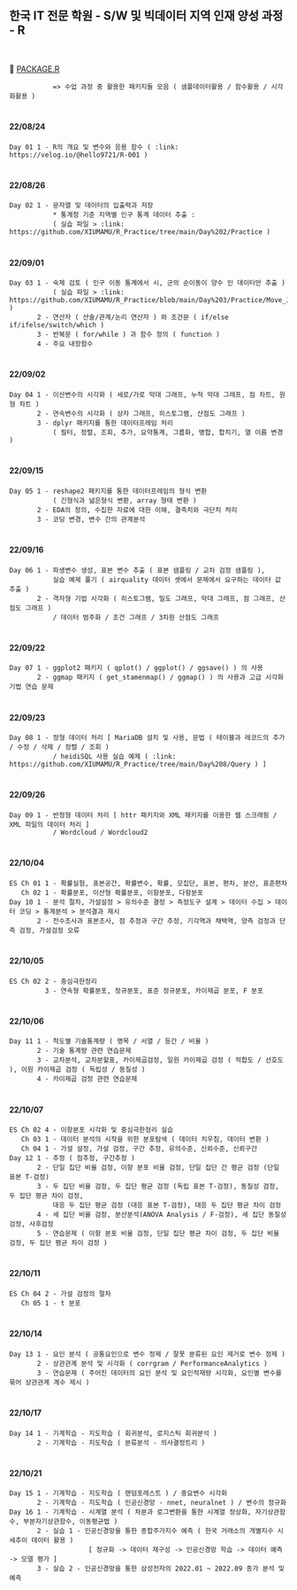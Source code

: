 ## 한국 IT 전문 학원 - S/W 및 빅데이터 지역 인재 양성 과정 - R

</br>

:link: [PACKAGE.R](https://github.com/hello9721/R_Practice/blob/main/PACKAGE.R)

               => 수업 과정 중 활용한 패키지들 모음 ( 샘플데이터활용 / 함수활용 / 시각화활용 )
#
#### 22/08/24  
    Day 01 1 - R의 개요 및 변수와 응용 함수 ( :link: https://velog.io/@hello9721/R-001 ) 

#
#### 22/08/26  
    Day 02 1 - 문자열 및 데이터의 입출력과 저장
               * 통계청 기준 지역별 인구 통계 데이터 추출 :  
               ( 실습 파일 > :link: https://github.com/XIUMAMU/R_Practice/tree/main/Day%202/Practice )

#
#### 22/09/01
    Day 03 1 - 숙제 검토 ( 인구 이동 통계에서 시, 군의 순이동이 양수 인 데이터만 추출 )
               ( 실습 파일 > :link: https://github.com/XIUMAMU/R_Practice/blob/main/Day%203/Practice/Move_July.csv )
           2 - 연산자 ( 산술/관계/논리 연산자 ) 와 조건문 ( if/else if/ifelse/switch/which )
           3 - 반복문 ( for/while ) 과 함수 정의 ( function )
           4 - 주요 내장함수

#
#### 22/09/02
    Day 04 1 - 이산변수의 시각화 ( 세로/가로 막대 그래프, 누적 막대 그래프, 점 차트, 원형 차트 )
           2 - 연속변수의 시각화 ( 상자 그래프, 히스토그램, 산점도 그래프 )
           3 - dplyr 패키지를 통한 데이터프레임 처리
               ( 필터, 정렬, 조회, 추가, 요약통계, 그룹화, 병합, 합치기, 열 이름 변경 )

#
#### 22/09/15
    Day 05 1 - reshape2 패키지를 통한 데이터프레임의 형식 변환
               ( 긴형식과 넒은형식 변환, array 형태 변환 )
           2 - EDA의 정의, 수집한 자료에 대한 이해, 결측치와 극단치 처리
           3 - 코딩 변경, 변수 간의 관계분석

#
#### 22/09/16
    Day 06 1 - 파생변수 생성, 표본 변수 추출 ( 표본 샘플링 / 교차 검정 샘플링 ),
               실습 예제 풀기 ( airquality 데이터 셋에서 문제에서 요구하는 데이터 값 추출 )
           2 - 격자형 기법 시각화 ( 히스토그램, 밀도 그래프, 막대 그래프, 점 그래프, 산점도 그래프 )
               / 데이터 범주화 / 조건 그래프 / 3차원 산점도 그래프

#
#### 22/09/22
    Day 07 1 - ggplot2 패키지 ( qplot() / ggplot() / ggsave() ) 의 사용
           2 - ggmap 패키지 ( get_stamenmap() / ggmap() ) 의 사용과 고급 시각화 기법 연습 문제

#
#### 22/09/23
    Day 08 1 - 정형 데이터 처리 [ MariaDB 설치 및 사용, 문법 ( 테이블과 레코드의 추가 / 수정 / 삭제 / 정렬 / 조회 )
               / heidiSQL 사용 실습 예제 ( :link: https://github.com/XIUMAMU/R_Practice/tree/main/Day%208/Query ) ]

#
#### 22/09/26
    Day 09 1 - 반정형 데이터 처리 [ httr 패키지와 XML 패키지를 이용한 웹 스크래핑 / XML 파일의 데이터 처리 ]
               / Wordcloud / Wordcloud2

#
#### 22/10/04
    ES Ch 01 1 - 확률실험, 표본공간, 확률변수, 확률, 모집단, 표본, 편차, 분산, 표준편차
       Ch 02 1 - 확률분포, 이산형 확률분포, 이항분포, 다항분포
    Day 10 1 - 분석 절차, 가설설정 > 유의수준 결정 > 측정도구 설계 > 데이터 수집 > 데이터 코딩 > 통계분석 > 분석결과 제시
           2 - 전수조사과 표본조사, 점 추정과 구간 추정, 기각역과 채택역, 양측 검정과 단측 검정, 가설검정 오류

#
#### 22/10/05
    ES Ch 02 2 - 중심극한정리
             3 - 연속형 확률분포, 정규분포, 표준 정규분포, 카이제곱 분포, F 분포

#
#### 22/10/06
    Day 11 1 - 척도별 기술통계량 ( 명목 / 서열 / 등간 / 비율 )
           2 - 기술 통계량 관련 연습문제
           3 - 교차분석, 교차분할표, 카이제곱검정, 일원 카이제곱 검정 ( 적합도 / 선호도 ), 이원 카이제곱 검정 ( 독립성 / 동질성 )
           4 - 카이제곱 검정 관련 연습문제

#
#### 22/10/07
    ES Ch 02 4 - 이항분포 시각화 및 중심극한정리 실습
       Ch 03 1 - 데이터 분석의 시작을 위한 분포탐색 ( 데이터 치우침, 데이터 변환 )
       Ch 04 1 - 가설 설정, 가설 검정, 구간 추정, 유의수준, 신뢰수준, 신뢰구간
    Day 12 1 - 추정 ( 점추정, 구간추정 )
           2 - 단일 집단 비율 검정, 이항 분포 비율 검정, 단일 집단 간 평균 검정 (단일 표본 T-검정)
           3 - 두 집단 비율 검정, 두 집단 평균 검정 (독립 표본 T-검정), 동질성 검정, 두 집단 평균 차이 검정,
               대응 두 집단 평균 검정 (대응 표본 T-검정), 대응 두 집단 평균 차이 검정
           4 - 세 집단 비율 검정, 분산분석(ANOVA Analysis / F-검정), 세 집단 동질성 검정, 사후검정
           5 - 연습문제 ( 이항 분포 비율 검정, 단일 집단 평균 차이 검정, 두 집단 비율 검정, 두 집단 평균 차이 검정 )

#
#### 22/10/11
    ES Ch 04 2 - 가설 검정의 절차
       Ch 05 1 - t 분포

#
#### 22/10/14
    Day 13 1 - 요인 분석 ( 공통요인으로 변수 정제 / 잘못 분류된 요인 제거로 변수 정제 )
           2 - 상관관계 분석 및 시각화 ( corrgram / PerformanceAnalytics )
           3 - 연습문제 ( 주어진 데이터의 요인 분석 및 요인적재량 시각화, 요인별 변수를 묶어 상관관계 계수 제시 )

#
#### 22/10/17
    Day 14 1 - 기계학습 - 지도학습 ( 회귀분석, 로지스틱 회귀분석 )
           2 - 기계학습 - 지도학습 ( 분류분석 - 의사결정트리 )

#
#### 22/10/21
    Day 15 1 - 기계학습 - 지도학습 ( 랜덤포레스트 ) / 중요변수 시각화
           2 - 기계학습 - 지도학습 ( 인공신경망 - nnet, neuralnet ) / 변수의 정규화
    Day 16 1 - 기계학습 - 시계열 분석 ( 차분과 로그변환을 통한 시계열 정상화, 자기상관함수, 부분자기상관함수, 이동평균법 )
           2 - 실습 1 - 인공신경망을 통한 종합주가지수 예측 ( 한국 거래소의 개별지수 시세추이 데이터 활용 )
                        [ 정규화 -> 데이터 재구성 -> 인공신경망 학습 -> 데이터 예측 -> 모델 평가 ]
           3 - 실습 2 - 인공신경망을 통한 삼성전자의 2022.01 ~ 2022.09 종가 분석 및 예측

#
